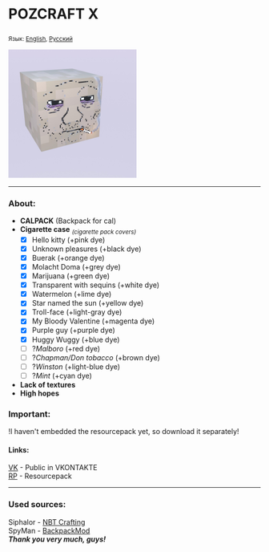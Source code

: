 # POZCRAFT X
<sub>Язык: [English](README.en.md), [Русский](README.md)</sub>

<img alt="logo" height="256" src="src/main/resources/assets/pozcraft/icon.png" width="256"/>

____
### About:
- **CALPACK** (Backpack for cal)  
- **Cigarette case** <sub>*(cigarette pack covers)*</sub>  
  - [X] Hello kitty (+pink dye)
  - [X] Unknown pleasures (+black dye)
  - [X] Buerak (+orange dye)
  - [X] Molacht Doma (+grey dye)
  - [X] Marijuana (+green dye)
  - [X] Transparent with sequins (+white dye)
  - [X] Watermelon (+lime dye)
  - [X] Star named the sun (+yellow dye)
  - [X] Troll-face (+light-gray dye)
  - [X] My Bloody Valentine (+magenta dye)
  - [X] Purple guy (+purple dye)
  - [X] Huggy Wuggy (+blue dye)
  - [ ] ?*Malboro* (+red dye)
  - [ ] ?*Chapman/Don tobacco* (+brown dye)
  - [ ] ?*Winston* (+light-blue dye)
  - [ ] ?*Mint* (+cyan dye)
- **Lack of textures**
- **High hopes**

### Important:
!I haven't embedded the resourcepack yet, so download it separately!


#### Links:
[VK](https://vk.com/pozcraft) - Public in VKONTAKTE  
[RP](https://www.dropbox.com/s/mhvtyikiz5tiv0q/PZCRAFT_3_resourcepack.zip?dl=0) - Resourcepack
____
### Used sources:
Siphalor - [NBT Crafting](https://github.com/Siphalor/nbt-crafting)  
SpyMan - [BackpackMod](https://github.com/SpyMan10/backpackmod)  
***Thank you very much, guys!***